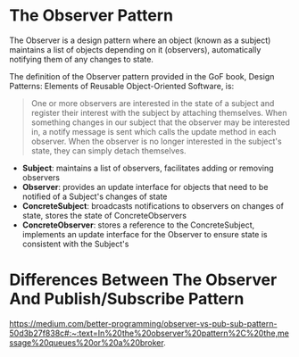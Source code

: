 # The Observer Pattern

The Observer is a design pattern where an object (known as a subject) maintains a list of objects depending on it (observers), automatically notifying them of any changes to state.

The definition of the Observer pattern provided in the GoF book, Design Patterns: Elements of Reusable Object-Oriented Software, is:

> One or more observers are interested in the state of a subject and register their interest with the subject by attaching themselves. When something changes in our subject that the observer may be interested in, a notify message is sent which calls the update method in each observer. When the observer is no longer interested in the subject's state, they can simply detach themselves.

- **Subject**: maintains a list of observers, facilitates adding or removing observers
- **Observer**: provides an update interface for objects that need to be notified of a Subject's changes of state
- **ConcreteSubject**: broadcasts notifications to observers on changes of state, stores the state of ConcreteObservers
- **ConcreteObserver**: stores a reference to the ConcreteSubject, implements an update interface for the Observer to ensure state is consistent with the Subject's

# Differences Between The Observer And Publish/Subscribe Pattern

https://medium.com/better-programming/observer-vs-pub-sub-pattern-50d3b27f838c#:~:text=In%20the%20observer%20pattern%2C%20the,message%20queues%20or%20a%20broker.

